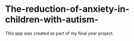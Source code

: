 # The-reduction-of-anxiety-in-children-with-autism-
This app was created as part of my final year project.
